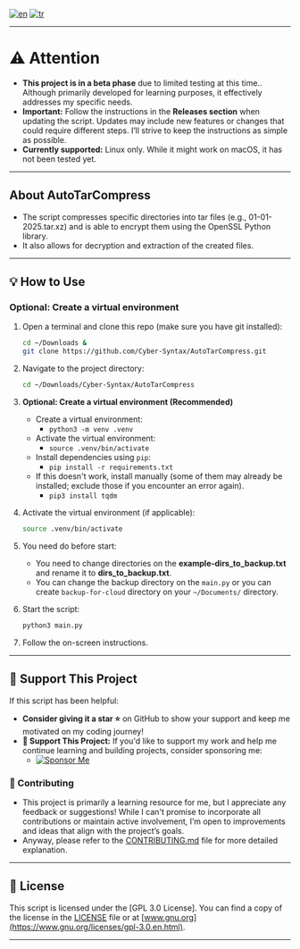 [![en](https://img.shields.io/badge/lang-en-green.svg)](https://github.com/Cyber-Syntax/my-unicorn/blob/main/README.md)
[![tr](https://img.shields.io/badge/lang-tr-blue.svg)](https://github.com/Cyber-Syntax/my-unicorn/blob/main/README.tr.md)

---

# **⚠️ Attention**

- **This project is in a beta phase** due to limited testing at this time.. Although primarily developed for learning purposes, it effectively addresses my specific needs.
- **Important:** Follow the instructions in the **Releases section** when updating the script. Updates may include new features or changes that could require different steps. I’ll strive to keep the instructions as simple as possible.
- **Currently supported:** Linux only. While it might work on macOS, it has not been tested yet.

---

## **About AutoTarCompress**

- The script compresses specific directories into tar files (e.g., 01-01-2025.tar.xz) and is able to encrypt them using the OpenSSL Python library.
- It also allows for decryption and extraction of the created files.

---

## **💡 How to Use**

### Optional: Create a virtual environment

1. Open a terminal and clone this repo (make sure you have git installed):

   ```bash
   cd ~/Downloads &
   git clone https://github.com/Cyber-Syntax/AutoTarCompress.git
   ```

2. Navigate to the project directory:

   ```bash
   cd ~/Downloads/Cyber-Syntax/AutoTarCompress
   ```

3. **Optional: Create a virtual environment (Recommended)**

   - Create a virtual environment:
     - `python3 -m venv .venv`
   - Activate the virtual environment:
     - `source .venv/bin/activate`
   - Install dependencies using `pip`:
     - `pip install -r requirements.txt`
   - If this doesn't work, install manually (some of them may already be installed; exclude those if you encounter an error again).
     - `pip3 install tqdm`

4. Activate the virtual environment (if applicable):

   ```bash
   source .venv/bin/activate
   ```

5. You need do before start:

   - You need to change directories on the **example-dirs_to_backup.txt** and rename it to **dirs_to_backup.txt**.
   - You can change the backup directory on the `main.py` or you can create `backup-for-cloud` directory on your `~/Documents/` directory.

6. Start the script:

   ```bash
   python3 main.py
   ```

7. Follow the on-screen instructions.

---

## **🙏 Support This Project**

If this script has been helpful:

- **Consider giving it a star ⭐** on GitHub to show your support and keep me motivated on my coding journey!
- **💖 Support This Project:** If you'd like to support my work and help me continue learning and building projects, consider sponsoring me:
  - [![Sponsor Me](https://img.shields.io/badge/Sponsor-💖-brightgreen)](https://github.com/sponsors/Cyber-Syntax)

### **🤝 Contributing**

- This project is primarily a learning resource for me, but I appreciate any feedback or suggestions! While I can't promise to incorporate all contributions or maintain active involvement, I’m open to improvements and ideas that align with the project’s goals.
- Anyway, please refer to the [CONTRIBUTING.md](.github/CONTRIBUTING.md) file for more detailed explanation.

---

## **📝 License**

This script is licensed under the [GPL 3.0 License]. You can find a copy of the license in the [LICENSE](https://github.com/Cyber-Syntax/my-unicorn/blob/main/LICENSE) file or at [www.gnu.org](https://www.gnu.org/licenses/gpl-3.0.en.html).

---
